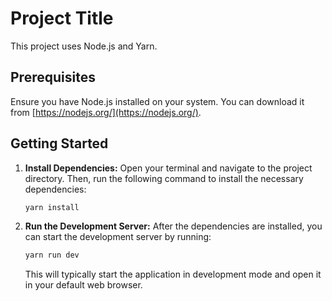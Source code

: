 # Project Title

This project uses Node.js and Yarn.

## Prerequisites

Ensure you have Node.js installed on your system. You can download it from [https://nodejs.org/](https://nodejs.org/).

## Getting Started

1.  **Install Dependencies:**
    Open your terminal and navigate to the project directory. Then, run the following command to install the necessary dependencies:

    ```bash
    yarn install
    ```

2.  **Run the Development Server:**
    After the dependencies are installed, you can start the development server by running:
    ```bash
    yarn run dev
    ```
    This will typically start the application in development mode and open it in your default web browser.
